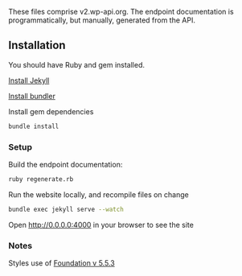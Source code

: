These files comprise v2.wp-api.org. The endpoint documentation is programmatically, but manually, generated from the API.

## Installation

You should have Ruby and gem installed.

[Install Jekyll](https://help.github.com/articles/using-jekyll-with-pages/#installing-jekyll)

[Install bundler](https://github.com/bundler/bundler/#installation-and-usage)

Install gem dependencies

```bash
bundle install
```

### Setup

Build the endpoint documentation:

```bash
ruby regenerate.rb
```

Run the website locally, and recompile files on change

```bash
bundle exec jekyll serve --watch
```

Open http://0.0.0.0:4000 in your browser to see the site

### Notes

Styles use of [Foundation v 5.5.3](http://foundation.zurb.com/sites/docs/v/5.5.3/)

